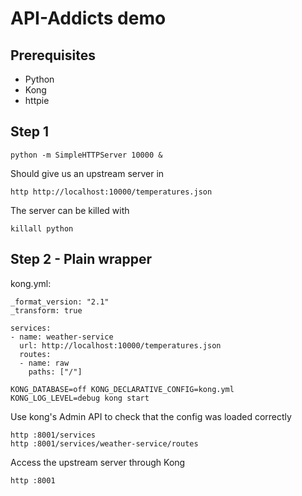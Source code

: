 # API-Addicts demo

## Prerequisites

* Python
* Kong
* httpie

## Step 1

```
python -m SimpleHTTPServer 10000 &
```

Should give us an upstream server in

```
http http://localhost:10000/temperatures.json
```

The server can be killed with

```
killall python
```

## Step 2 - Plain wrapper

kong.yml:

```
_format_version: "2.1"
_transform: true

services:
- name: weather-service
  url: http://localhost:10000/temperatures.json
  routes:
  - name: raw
    paths: ["/"]
```

```
KONG_DATABASE=off KONG_DECLARATIVE_CONFIG=kong.yml KONG_LOG_LEVEL=debug kong start
```

Use kong's Admin API to check that the config was loaded correctly

```
http :8001/services
http :8001/services/weather-service/routes
```

Access the upstream server through Kong


```
http :8001
```



